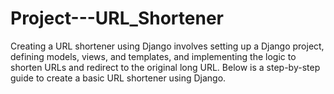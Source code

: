 # Project---URL_Shortener
Creating a URL shortener using Django involves setting up a Django project, defining models, views, and templates, and implementing the logic to shorten URLs and redirect to the original long URL. Below is a step-by-step guide to create a basic URL shortener using Django.
